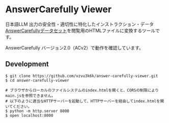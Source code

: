 # AnswerCarefully Viewer

日本語LLM 出力の安全性・適切性に特化したインストラクション・データ[AnswerCarefullyデータセット](https://llmc.nii.ac.jp/answercarefully-dataset/)を閲覧用のHTMLファイルに変換するツールです。

AnswerCarefully バージョン2.0（ACv2）で動作を確認しています。

## Development

```
$ git clone https://github.com/vzvu3k6k/answer-carefully-viewer.git
$ cd answer-carefully-viewer

# ブラウザからローカルのファイルシステムのindex.htmlを開くと、CORSの制限によりmain.jsを参照できません。
# 以下のように適当なHTTPサーバーを起動して、HTTPサーバーを経由してindex.htmlを開いてください。
$ python -m http.server 8000
$ open localhost:8000
```
